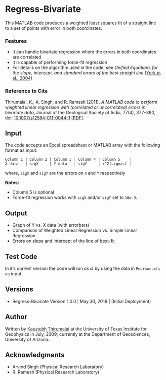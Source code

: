 # Regress-Bivariate

This MATLAB code produces a weighted least squares fit of a straight line to a set of points with error in both coordinates.

### Features

- It can handle bivariate regression where the errors in both coordinates are correlated 
- It is capable of performing force-fit regression
- For details on the algorithm used in the code, see *Unified Equations for the slope, intercept, and standard errors of the best straight line* ([York et al., 2004](https://aapt.scitation.org/doi/abs/10.1119/1.1632486))

### Reference to Cite

Thirumalai, K., A. Singh, and R. Ramesh (2011), *A MATLAB code to perform weighted linear regression with (correlated or uncorrelated) errors in bivariate data*, Journal of the Geological Society of India, 77(4), 377–380, doi: [10.1007/s12594-011-0044-1](https://link.springer.com/article/10.1007/s12594-011-0044-1) 
[[PDF](http://citeseerx.ist.psu.edu/viewdoc/download?doi=10.1.1.464.8784&rep=rep1&type=pdf)].

## Input

The code accepts an Excel spreadsheet or MATLAB array with the following format as input:
```
Column 1 | Column 2 | Column 3 | Column 4 | Column 5    |
X data   | sigX     | Y data   | sigY     | r^2(sigmas) | 
```
where, `sigX` and `sigY` are the errors on `X` and `Y` respectively

**Notes:**
- Column 5 is optional 
- Force-fit regression works with `sigX` and/or `sigY` set to `10e-9`.

## Output

- Graph of Y vs. X data (with errorbars)
- Comparison of Weighted Linear Regression vs. Simple Linear Regression
- Errors on slope and intercept of the line of best-fit

## Test Code

In it’s current version the code will run *as is* by using the data in `Pearson.xls` as input.

## Versions

- Regress-Bivariate Version 1.0.0 | May 30, 2018 | (Initial Deployment)

## Author

Written by [Kaustubh Thirumalai](mailto:kaustubh@arizona.edu) at the University of Texas Institute for Geophysics in July, 2009; currently at the Department of Geosciences, University of Arizona.

## Acknowledgments

- Arvind Singh (Physical Research Laboratory)
- R. Ramesh (Physical Research Laboratory)
